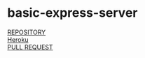 # basic-express-server

[REPOSITORY](https://github.com/ahmad-arman/basic-express-server)<br>
[Heroku](https://ahmadbasic-express-server.herokuapp.com/)<br>
[PULL REQUEST](https://github.com/ahmad-arman/basic-express-server/pull/1)<br>
